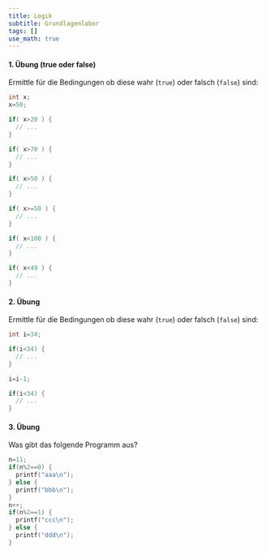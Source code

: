 ```yaml
---
title: Logik
subtitle: Grundlagenlabor
tags: []
use_math: true
---
```


#### 1. Übung (true oder false)

Ermittle für die Bedingungen ob diese wahr (`true`) oder falsch (`false`) sind:

```c++
int x;
x=50;

if( x>20 ) {
  // ...
}

if( x>70 ) {
  // ...
}

if( x>50 ) {
  // ...
}

if( x>=50 ) {
  // ...
}

if( x<100 ) {
  // ...
}

if( x<49 ) {
  // ...
}
```



#### 2. Übung

Ermittle für die Bedingungen ob diese wahr (`true`) oder falsch (`false`) sind:

```c++
int i=34;

if(i<34) {
  // ...
}

i=i-1;

if(i<34) {
  // ...
}
```



#### 3. Übung

Was gibt das folgende Programm aus?

```c++
n=11;
if(n%2==0) {
  printf("aaa\n");
} else {
  printf("bbb\n");
}
n++;
if(n%2==1) {
  printf("ccc\n");
} else {
  printf("ddd\n");
}
```

